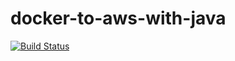 # docker-to-aws-with-java

[![Build Status](https://travis-ci.org/cledjrb/docker-to-aws-with-java.svg?branch=master)](https://travis-ci.org/cledjrb/docker-to-aws-with-java)

